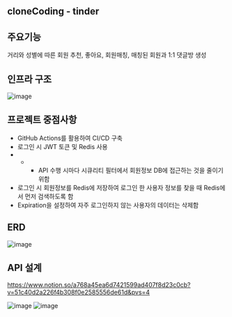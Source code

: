 ## cloneCoding - tinder

## 주요기능
거리와 성별에 따른 회원 추천, 좋아요, 회원매칭, 매칭된 회원과 1:1 댓글방 생성

## 인프라 구조
![image](https://user-images.githubusercontent.com/116478121/220060585-2de072b2-6331-4ac5-988b-260cceb87a74.png)

## 프로젝트 중점사항
- GitHub Actions를 활용하여 CI/CD 구축
- 로그인 시 JWT 토큰 및 Redis 사용
- - - API 수행 시마다 시큐리티 필터에서 회원정보 DB에 접근하는 것을 줄이기 위함
- 로그인 시 회원정보를 Redis에 저장하여 로그인 한 사용자 정보를 찾을 때 Redis에서 먼저 검색하도록 함
- Expiration을 설정하여 자주 로그인하지 않는 사용자의 데이터는 삭제함

## ERD
![image](https://user-images.githubusercontent.com/116478121/220059067-b73dbf90-e417-4d98-bba0-9b3015e3d58f.png)

## API 설계
https://www.notion.so/a768a45ea6d7421599ad407f8d23c0cb?v=51c40d2a226f4b308f0e2585556de61d&pvs=4

![image](https://user-images.githubusercontent.com/116478121/220059443-e1309421-1a8f-4231-9d5d-95259daebc17.png)
![image](https://user-images.githubusercontent.com/116478121/220059453-c99c6444-2150-4ed3-8533-4874056da31d.png)


